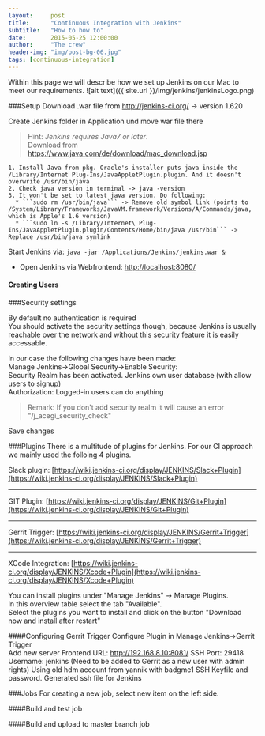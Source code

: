 ```yaml
---
layout:     post
title:      "Continuous Integration with Jenkins"
subtitle:   "How to how to"
date:       2015-05-25 12:00:00
author:     "The crew"
header-img: "img/post-bg-06.jpg"
tags: [continuous-integration]
---
```


Within this page we will describe how we set up Jenkins on our Mac to meet our requirements. 
![alt text]({{ site.url }}/img/jenkins/jenkinsLogo.png)


###Setup
Download .war file from http://jenkins-ci.org/ -> version 1.620

Create Jenkins folder in Application und move war file there
>Hint: *Jenkins requires Java7 or later*.<br>
Download from https://www.java.com/de/download/mac_download.jsp
	
	1. Install Java from pkg. Oracle's installer puts java inside the /Library/Internet Plug-Ins/JavaAppletPlugin.plugin. And it doesn't overwrite /usr/bin/java
	2. Check java version in terminal -> java -version 
	3. It won't be set to latest java version. Do following:
	  * ```sudo rm /usr/bin/java``` -> Remove old symbol link (points to /System/Library/Frameworks/JavaVM.framework/Versions/A/Commands/java, which is Apple's 1.6 version)
	  * ```sudo ln -s /Library/Internet\ Plug-Ins/JavaAppletPlugin.plugin/Contents/Home/bin/java /usr/bin``` -> Replace /usr/bin/java symlink

Start Jenkins via: ```java -jar /Applications/Jenkins/jenkins.war &```
  * Open Jenkins via Webfrontend: [http://localhost:8080/](http://localhost:8080/)

#### Creating Users



###Security settings

By default no authentication is required<br>
You should activate the security settings though, because Jenkins is usually reachable over the network and without this security feature it is easily accessable.<br>

In our case the following changes have been made:<br>
Manage Jenkins->Global Security->Enable Security: <br>
Security Realm has been activated. Jenkins own user database (with allow users to signup)<br>
Authorization: Logged-in users can do anything<br>
>Remark: If you don't add security realm it will cause an error "/j_acegi_security_check"

Save changes



###Plugins
There is a multitude of plugins for Jenkins. For our CI approach we mainly used the folloing 4 plugins.

Slack plugin: [https://wiki.jenkins-ci.org/display/JENKINS/Slack+Plugin](https://wiki.jenkins-ci.org/display/JENKINS/Slack+Plugin)

***

GIT Plugin: [https://wiki.jenkins-ci.org/display/JENKINS/Git+Plugin](https://wiki.jenkins-ci.org/display/JENKINS/Git+Plugin)

***
Gerrit Trigger: [https://wiki.jenkins-ci.org/display/JENKINS/Gerrit+Trigger](https://wiki.jenkins-ci.org/display/JENKINS/Gerrit+Trigger)


***
XCode Integration: [https://wiki.jenkins-ci.org/display/JENKINS/Xcode+Plugin](https://wiki.jenkins-ci.org/display/JENKINS/Xcode+Plugin)


You can install plugins under "Manage Jenkins" -> Manage Plugins. <br>
In this overview table select the tab "Available". <br>
Select the plugins you want to install and click on the button "Download now and install after restart"

####Configuring Gerrit Trigger
Configure Plugin in Manage Jenkins->Gerrit Trigger<br>
Add new server
Frontend URL: http://192.168.8.10:8081/
SSH Port: 29418
Username: jenkins (Need to be added to Gerrit as a new user with admin rights)
       Using old hdm account from yannik with badgme1
SSH Keyfile and password. Generated ssh file for Jenkins

###Jobs
For creating a new job, select new item on the left side. 

####Build and test job


####Build and upload to master branch job